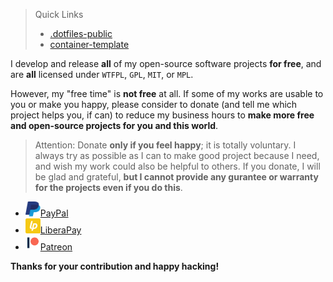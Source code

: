 > Quick Links
> - [.dotfiles-public](https://github.com/kuanyui/.dotfiles-public)
> - [container-template](https://github.com/kuanyui/container-template)

I develop and release **all** of my open-source software projects **for free**, and are **all** licensed under `WTFPL`, `GPL`, `MIT`, or `MPL`. 

However, my "free time" is **not free** at all. If some of my works are usable to you or make you happy, please consider to donate (and tell me which project helps you, if can) to reduce my business hours to **make more free and open-source projects for you and this world**.

> Attention: Donate **only if you feel happy**; it is totally voluntary. I always try as possible as I can to make good project because I need, and wish my work could also be helpful to others. If you donate, I will be glad and grateful, **but I cannot provide any gurantee or warranty for the projects even if you do this**.

- <a href="https://www.paypal.com/cgi-bin/webscr?cmd=_s-xclick&hosted_button_id=G4F7NM38ADPEC&source=url"> <img width="24" height="24" src="./img/paypal.svg"/>PayPal</a>
- <a href="https://liberapay.com/onoono"> <img width="24" height="24" src="./img/liberapay.svg"/>LiberaPay</a>
- <a href="https://www.patreon.com/onoono"> <img width="24" height="24" src="./img/patreon.svg"/>Patreon</a>

**Thanks for your contribution and happy hacking!**
